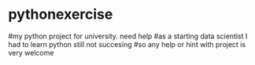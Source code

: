 # pythonexercise
#my python project for university. need help
#as a starting data scientist I had to learn python still not succesing
#so any help or hint with project is very welcome 
